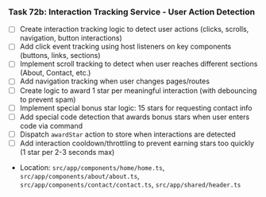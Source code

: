 ### Task 72b: Interaction Tracking Service - User Action Detection
- [ ] Create interaction tracking logic to detect user actions (clicks, scrolls, navigation, button interactions)
- [ ] Add click event tracking using host listeners on key components (buttons, links, sections)
- [ ] Implement scroll tracking to detect when user reaches different sections (About, Contact, etc.)
- [ ] Add navigation tracking when user changes pages/routes
- [ ] Create logic to award 1 star per meaningful interaction (with debouncing to prevent spam)
- [ ] Implement special bonus star logic: 15 stars for requesting contact info
- [ ] Add special code detection that awards bonus stars when user enters code via command
- [ ] Dispatch `awardStar` action to store when interactions are detected
- [ ] Add interaction cooldown/throttling to prevent earning stars too quickly (1 star per 2-3 seconds max)
- Location: `src/app/components/home/home.ts`, `src/app/components/about/about.ts`, `src/app/components/contact/contact.ts`, `src/app/shared/header.ts`
